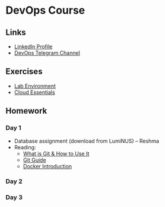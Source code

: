 # DevOps Course

## Links

* [LinkedIn Profile](https://www.linkedin.com/in/uhitzel/)
* [DevOps Telegram Channel](https://t.me/devopsupdates)


## Exercises

* [Lab Environment](https://labs.xwaay.net/)
* [Cloud Essentials](https://google.qwiklabs.com/quests/23)

## Homework

### Day 1

* Database assignment (download from LumiNUS) – Reshma
* Reading:
    * [What is Git & How to Use It](https://www.freecodecamp.org/news/what-is-git-and-how-to-use-it-c341b049ae61/)
    * [Git Guide](https://rogerdudler.github.io/git-guide/)
    * [Docker Introduction](https://medium.com/zero-equals-false/docker-introduction-what-you-need-to-know-to-start-creating-containers-8ffaf064930a)

### Day 2

### Day 3
